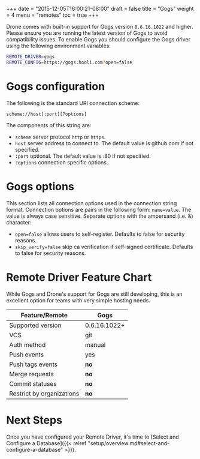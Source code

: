 +++
date = "2015-12-05T16:00:21-08:00"
draft = false
title = "Gogs"
weight = 4
menu = "remotes"
toc = true
+++

Drone comes with built-in support for Gogs version `0.6.16.1022` and higher. Please ensure you are running the latest version of Gogs to avoid compatibility issues. To enable Gogs you should configure the Gogs driver using the following environment variables:

```bash
REMOTE_DRIVER=gogs
REMOTE_CONFIG=https://gogs.hooli.com?open=false
```

# Gogs configuration

The following is the standard URI connection scheme:

```
scheme://host[:port][?options]
```

The components of this string are:

* `scheme` server protocol `http` or `https`.
* `host` server address to connect to. The default value is github.com if not specified.
* `:port` optional. The default value is :80 if not specified.
* `?options` connection specific options.

# Gogs options

This section lists all connection options used in the connection string format. Connection options are pairs in the following form: `name=value`. The value is always case sensitive. Separate options with the ampersand (i.e. &) character:

* `open=false` allows users to self-register. Defaults to false for security reasons.
* `skip_verify=false` skip ca verification if self-signed certificate. Defaults to false for security reasons.

# Remote Driver Feature Chart

While Gogs and Drone's support for Gogs are still developing, this is an 
excellent option for teams with very simple hosting needs. 

| Feature/Remote            | Gogs         |
|---------------------------|--------------|
| Supported version         | 0.6.16.1022+ |
| VCS                       | git          |
| Auth method               | manual       |
| Push events               | yes          |
| Push tags events          | **no**       |
| Merge requests            | **no**       |
| Commit statuses           | **no**       |
| Restrict by organizations | **no**       |

# Next Steps

Once you have configured your Remote Driver, it's time to [Select and 
Configure a Database]({{< relref "setup/overview.md#select-and-configure-a-database" >}}).
